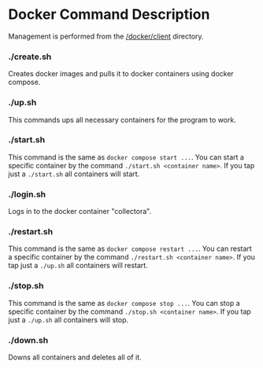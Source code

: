 # Docker Command Description
Management is performed from the [/docker/client](../docker/client)
directory.

### ./create.sh
Creates docker images and pulls it to docker containers 
using docker compose.

### ./up.sh
This commands ups all necessary containers for 
the program to work.

### ./start.sh
This command is the same as `docker compose start ...`.
You can start a specific container by the command 
`./start.sh <container name>`.
If you tap just a `./start.sh` all containers will start.

### ./login.sh
Logs in to the docker container "collectora".

### ./restart.sh
This command is the same as `docker compose restart ...`.
You can restart a specific container by the command 
`./restart.sh <container name>`.
If you tap just a `./up.sh` all containers will restart.

### ./stop.sh
This command is the same as `docker compose stop ...`.
You can stop a specific container by the command
`./stop.sh <container name>`.
If you tap just a `./up.sh` all containers will stop.

### ./down.sh
Downs all containers and deletes all of it.
